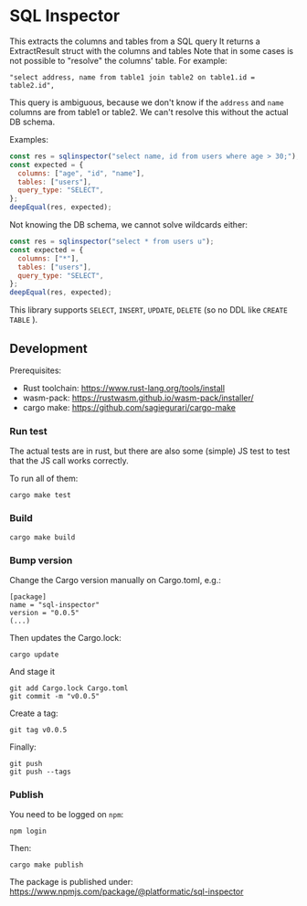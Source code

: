 # SQL Inspector

This extracts the columns and tables from a SQL query
It returns a ExtractResult struct with the columns and tables
Note that in some cases is not possible to "resolve" the columns' table.
For example:

```
"select address, name from table1 join table2 on table1.id = table2.id",
```

This query is ambiguous, because we don't know if the `address` and `name` columns are
from table1 or table2. We can't resolve this without the actual DB schema.

Examples:

```javascript
const res = sqlinspector("select name, id from users where age > 30;");
const expected = {
  columns: ["age", "id", "name"],
  tables: ["users"],
  query_type: "SELECT",
};
deepEqual(res, expected);
```

Not knowing the DB schema, we cannot solve wildcards either:

```javascript
const res = sqlinspector("select * from users u");
const expected = {
  columns: ["*"],
  tables: ["users"],
  query_type: "SELECT",
};
deepEqual(res, expected);
```

This library supports `SELECT`, `INSERT`, `UPDATE`, `DELETE` (so no DDL like `CREATE TABLE` ).

## Development

Prerequisites:

- Rust toolchain: https://www.rust-lang.org/tools/install
- wasm-pack: https://rustwasm.github.io/wasm-pack/installer/
- cargo make: https://github.com/sagiegurari/cargo-make

### Run test

The actual tests are in rust, but there are also some (simple) JS test to test that the JS call works correctly.

To run all of them:

```
cargo make test
```

### Build

```
cargo make build
```

### Bump version

Change the Cargo version manually on Cargo.toml, e.g.:

```
[package]
name = "sql-inspector"
version = "0.0.5"
(...)
```

Then updates the Cargo.lock:

```
cargo update
```

And stage it

```
git add Cargo.lock Cargo.toml
git commit -m "v0.0.5"
```

Create a tag:

```
git tag v0.0.5
```

Finally:

```
git push
git push --tags
```

### Publish

You need to be logged on `npm`:

```
npm login
```

Then:

```
cargo make publish
```

The package is published under: https://www.npmjs.com/package/@platformatic/sql-inspector
